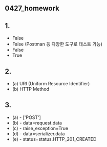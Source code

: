## 0427_homework

## 1.

- False
- False (Postman 등 다양한 도구로 테스트 가능)
- False
- True



## 2.

- (a) URI (Uniform Resource Identifier)
- (b) HTTP Method



## 3.

- (a) - ['POST']
- (b) - data=request.data
- (c) - raise_exception=True
- (d) - data=serializer.data
- (e) - status=status.HTTP_201_CREATED

